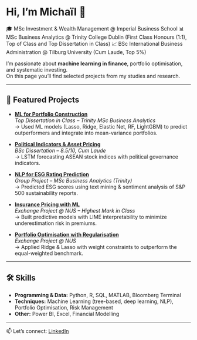 # Hi, I’m Michaïl 👋  

🎓 MSc Investment & Wealth Management @ Imperial Business School 
📊 MSc Business Analytics @ Trinity College Dublin (First Class Honours (1:1), Top of Class and Top Dissertation in Class) 
📈 BSc International Business Administration @ Tilburg University (Cum Laude, Top 5%) 

I’m passionate about **machine learning in finance**, portfolio optimisation, and systematic investing.  
On this page you’ll find selected projects from my studies and research.  

---

## 🚀 Featured Projects  
- [**ML for Portfolio Construction**](https://github.com/yourusername/master-dissertation)  
  *Top Dissertation in Class – Trinity MSc Business Analytics*  
  → Used ML models (Lasso, Ridge, Elastic Net, RF, LightGBM) to predict outperformers and integrate into mean-variance portfolios.  

- [**Political Indicators & Asset Pricing**](https://github.com/yourusername/bsc-dissertation)  
  *BSc Dissertation – 8.5/10, Cum Laude*  
  → LSTM forecasting ASEAN stock indices with political governance indicators.  

- [**NLP for ESG Rating Prediction**](https://github.com/yourusername/esg-nlp)  
  *Group Project – MSc Business Analytics (Trinity)*  
  → Predicted ESG scores using text mining & sentiment analysis of S&P 500 sustainability reports.  

- [**Insurance Pricing with ML**](https://github.com/yourusername/insurance-ml)  
  *Exchange Project @ NUS – Highest Mark in Class*  
  → Built predictive models with LIME interpretability to minimize underestimation risk in premiums.  

- [**Portfolio Optimisation with Regularisation**](https://github.com/Micha-29/Machine-Learning-and-Predictive-Analytics-in-the-Context-of-Portfolio-Building-and-Optimisation)  
  *Exchange Project @ NUS*  
  → Applied Ridge & Lasso with weight constraints to outperform the equal-weighted benchmark.  

---

## 🛠 Skills  
- **Programming & Data:** Python, R, SQL, MATLAB, Bloomberg Terminal  
- **Techniques:** Machine Learning (tree-based, deep learning, NLP), Portfolio Optimisation, Risk Management  
- **Other:** Power BI, Excel, Financial Modelling  

---

📫 Let’s connect: [LinkedIn](https://www.linkedin.com/in/michailmarechal)  
